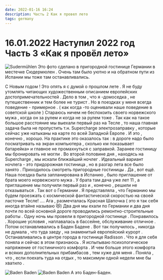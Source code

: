 ```yaml
---
date: 2022-01-16 16:24
description: Часть 2 Как я провел лето
tags: germany
---
```

# 16.01.2022 Наступил 2022 год Часть 3 «Как я провёл лето»

![Sudermühlen](/images/IMG_3295.jpeg)
Это фото сделано в пригородной гостинице Германии в местечке Сюдермюлен . Очень там было уютно и на обратном пути из Испании мы тоже там останавливались. 

С Новым годом ! Это опять я с думой о прошлом лете . Я не буду утомлять читающих художественным описанием европейских достопримечательностей . Дело в том , что я -домоседка , не путешественник и тем более не турист . Но в поездках у меня всегда поведение - примерное . ( как когда -то оценивали наше поведение в советской школе ) Стараюсь ничем не беспокоить своего норвежского мужа , когда он за рулем и когда не за рулем тоже . Так как на такое большое расстояние мы выехали первый раз на Тесле , то наша главная задача была не пропустить т.н. Supercharge электрозаправку , которые сейчас уже натыканы на карте по всей Западной Европе . И это , конечно , хорошо. На практике это оказалось так : в дороге надо было посматривать на экран компьютера , сколько км показывает батарейка» и главное не промахнуться с заправкой. Заранее гостиницу мы бронировать не могли . Во второй половине дня , находясь на Supercharge , мы искали ближайший ночлег . Идеальный вариант ночлега - это придорожная гостиница , но в разгар лета все было занято . Приходилось смотреть пригородные гостиницы . Да , вот ещё. Наша поездка была запланирована в Испанию , было приглашение от брата моего норвежского мужа . У брата там дача уже лет 11 , а приглашение мы получили первый раз и , конечно , решили не отказываться . Так вот о Германии . Я представляла , что Германию мы будем проезжать с космической фантастической скоростью на своей ласточке Тесле! …. Ага , размечталась Красная Шапочка ( это я так себя иногда втайне называю 😻) Два дня мы ехали по Германии и два дня почти по всей основной дороге проводились ремонтно-строительные работы . Одну ночь мы провели в пригородной гостинице . Понравилось . Хорошие условия , наплавалась в бассейне, обслуживание отличное . Потом останавливались в Баден Бадене . Вот так получилось , никогда не думала , что туда заеду , на знаменитый европейский курорт . Останавливались в центре города в гостинице Radisson . Что я для себя поняла и сейчас в этом признаюсь . Я испытываю психологическое напряжение от гостиничного комфорта . И чем больше этого комфорта и всяких дополнительных прибамбасов , тем хуже для меня . Поняла , что , если поехать туда на отдых , то максимум одной недели мне бы хватило . 


![Baden Baden](/images/IMG_3305.jpeg)
![Baden Baden](/images/IMG_3306.jpeg)
А это Баден-Баден.

